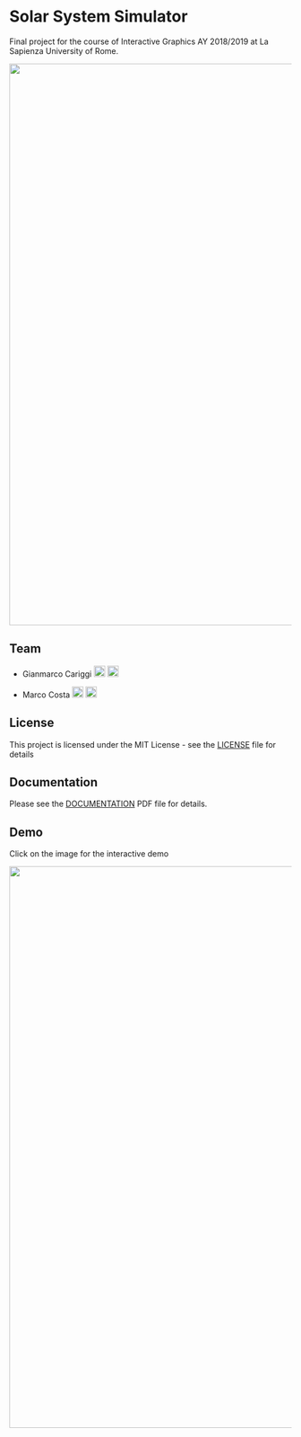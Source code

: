 # Solar System Simulator

Final project for the course of Interactive Graphics AY 2018/2019 at La Sapienza University of Rome.

<a href="https://www.dis.uniroma1.it/"><img src="http://www.dis.uniroma1.it/sites/default/files/marchio%20logo%20eng%20jpg.jpg" width="1000"></a>

## Team
* Gianmarco Cariggi <a href="https://github.com/giacar"><img src="https://upload.wikimedia.org/wikipedia/commons/thumb/9/91/Octicons-mark-github.svg/1024px-Octicons-mark-github.svg.png" width="20"></a>
<a href="https://www.linkedin.com/in/gianmarco-cariggi/"><img src="https://www.tecnomagazine.it/tech/wp-content/uploads/2013/05/linkedin-aggiungere-immagini.png" width="20"></a>

* Marco Costa <a href="https://github.com/marcocosta96"><img src="https://upload.wikimedia.org/wikipedia/commons/thumb/9/91/Octicons-mark-github.svg/1024px-Octicons-mark-github.svg.png" width="20"></a>
<a href="https://www.linkedin.com/in/marco-costa-ecs"><img src="https://www.tecnomagazine.it/tech/wp-content/uploads/2013/05/linkedin-aggiungere-immagini.png" width="20"></a>

## License
This project is licensed under the MIT License - see the [LICENSE](./LICENSE) file for details

## Documentation
Please see the [DOCUMENTATION](./documentation/documentation.pdf) PDF file for details.

## Demo
Click on the image for the interactive demo
<p align="center">
    <a href="https://marco-costa.it/Interactive-Graphics-finalproject/"><img src="img/solarSystem.jpg" width="1000"><a>
</p>

